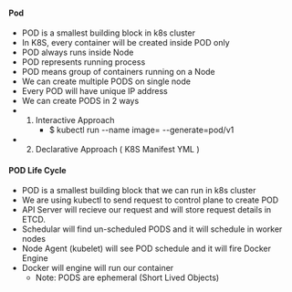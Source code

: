 #### Pod

  -  POD is a smallest building block in k8s cluster
  -  In K8S, every container will be created inside POD only
  -  POD always runs inside Node
  -  POD represents running process
  -  POD means group of containers running on a Node
  -  We can create multiple PODS on single node
  -  Every POD will have unique IP address
  -  We can create PODS in 2 ways
  - 1) Interactive Approach
         -  $ kubectl run --name <pod-name> image=<image-name> --generate=pod/v1
  - 2) Declarative Approach ( K8S Manifest YML )

#### POD Life Cycle

- POD is a smallest building block that we can run in k8s cluster
- We are using kubectl to send request to control plane to create POD
- API Server will recieve our request and will store request details in ETCD.
- Schedular will find un-scheduled PODS and it will schedule in worker nodes
- Node Agent (kubelet) will see POD schedule and it will fire Docker Engine
- Docker will engine will run our container
  - Note: PODS are ephemeral (Short Lived Objects)
